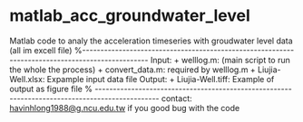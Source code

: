 # matlab_acc_groundwater_level
Matlab code to analy the acceleration timeseries with groudwater level data (all im excell file)
%------------------------------------------------------------------------------------------------
Input: 
      + welllog.m: (main script to run the whole the process)
      + convert_data.m: required by welllog.m
      + Liujia-Well.xlsx: Expample input data file
Output:
      + Liujia-Well.tiff: Example of output as figure file
% -----------------------------------------------------------------------------------------------
contact: havinhlong1988@g.ncu.edu.tw if you good bug with the code
